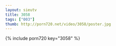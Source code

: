 ```yaml
--- 
layout: sieutv
title: 3058
tags: ["003"]
thumb: http://porn720.net/video/3058/poster.jpg
---
```

{% include porn720 key="3058" %} 
